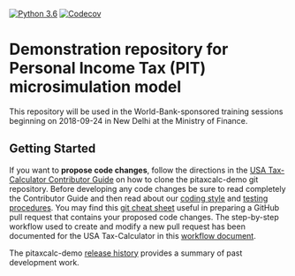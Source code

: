 [![Python 3.6](https://img.shields.io/badge/python-3.6-blue.svg)](https://www.python.org/downloads/release/python-360/)
[![Codecov](https://codecov.io/gh/TPRU-demo/pitaxcalc-demo/branch/master/graph/badge.svg)](https://codecov.io/gh/TPRU-demo/pitaxcalc-demo)


Demonstration repository for Personal Income Tax (PIT) microsimulation model
============================================================================

This repository will be used in the World-Bank-sponsored training
sessions beginning on 2018-09-24 in New Delhi at the Ministry of
Finance.

Getting Started
---------------

If you want to **propose code changes**, follow the directions in the
[USA Tax-Calculator Contributor
Guide](https://github.com/PSLmodels/Tax-Calculator/blob/master/CONTRIBUTING.md#tax-calculator-contributor-guide)
on how to clone the pitaxcalc-demo git repository.  Before developing
any code changes be sure to read completely the Contributor Guide and
then read about our [coding
style](https://github.com/TPRU-demo/pitaxcalc-demo/blob/master/CODING.md#coding-style)
and [testing
procedures](https://github.com/TPRU-demo/pitaxcalc-demo/blob/master/TESTING.md#testing-procedures).
You may find this [git cheat
sheet](https://github.com/TPRU-demo/pitaxcalc-demo/blob/master/SIMPLE_GIT_USAGE.md#simple-git-usage)
useful in preparing a GitHub pull request that contains your proposed
code changes.  The step-by-step workflow used to create and modify a
new pull request has been documented for the USA Tax-Calculator in this
[workflow document](https://github.com/open-source-economics/Tax-Calculator/blob/master/WORKFLOW.md#tax-calculator-pull-request-workflow).

The pitaxcalc-demo [release
history](https://github.com/TPRU-demo/pitaxcalc-demo/blob/master/RELEASES.md#pitaxcalc-demo-release-history)
provides a summary of past development work.